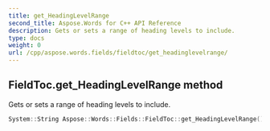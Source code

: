 ```yaml
---
title: get_HeadingLevelRange
second_title: Aspose.Words for C++ API Reference
description: Gets or sets a range of heading levels to include. 
type: docs
weight: 0
url: /cpp/aspose.words.fields/fieldtoc/get_headinglevelrange/
---
```

## FieldToc.get_HeadingLevelRange method


Gets or sets a range of heading levels to include.

```cpp
System::String Aspose::Words::Fields::FieldToc::get_HeadingLevelRange()
```

